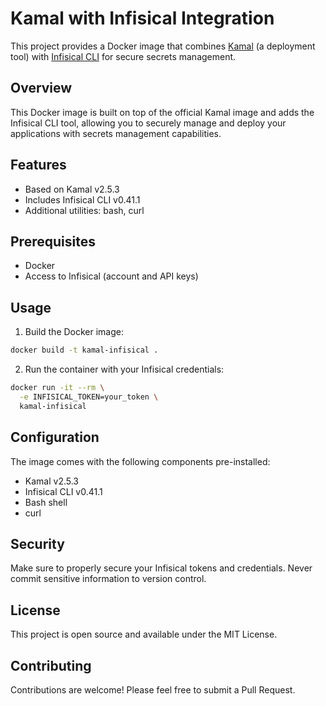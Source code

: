 # Kamal with Infisical Integration

This project provides a Docker image that combines [Kamal](https://github.com/basecamp/kamal) (a deployment tool) with [Infisical CLI](https://infisical.com/) for secure secrets management.

## Overview

This Docker image is built on top of the official Kamal image and adds the Infisical CLI tool, allowing you to securely manage and deploy your applications with secrets management capabilities.

## Features

- Based on Kamal v2.5.3
- Includes Infisical CLI v0.41.1
- Additional utilities: bash, curl

## Prerequisites

- Docker
- Access to Infisical (account and API keys)

## Usage

1. Build the Docker image:
```bash
docker build -t kamal-infisical .
```

2. Run the container with your Infisical credentials:
```bash
docker run -it --rm \
  -e INFISICAL_TOKEN=your_token \
  kamal-infisical
```

## Configuration

The image comes with the following components pre-installed:
- Kamal v2.5.3
- Infisical CLI v0.41.1
- Bash shell
- curl

## Security

Make sure to properly secure your Infisical tokens and credentials. Never commit sensitive information to version control.

## License

This project is open source and available under the MIT License.

## Contributing

Contributions are welcome! Please feel free to submit a Pull Request.
